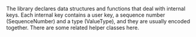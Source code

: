 The library declares data structures and functions that deal with internal
keys.
Each internal key contains a user key, a sequence number (SequenceNumber)
and a type (ValueType), and they are usually encoded together.
There are some related helper classes here.
